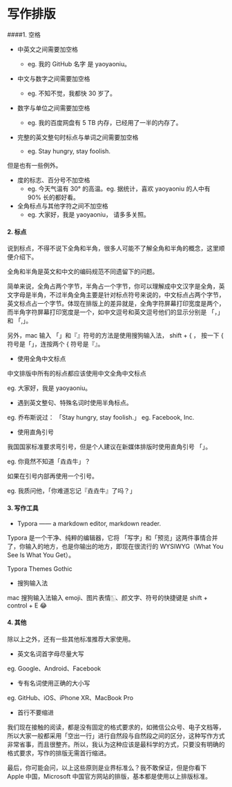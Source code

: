 # 写作排版

####1. 空格

- 中英文之间需要加空格
  - eg. 我的 GitHub 名字 是 yaoyaoniu。

- 中文与数字之间需要加空格
  - eg. 不知不觉，我都快 30 岁了。

- 数字与单位之间需要加空格
  - eg. 我的百度网盘有 5 TB 内存，已经用了一半的内存了。

- 完整的英文整句时标点与单词之间需要加空格
  - eg. Stay hungry, stay foolish.

但是也有一些例外。

- 度的标志、百分号不加空格
  - eg. 今天气温有 30° 的高温。eg. 据统计，喜欢 yaoyaoniu 的人中有 90% 长的都好看。
- 全角标点与其他字符之间不加空格
  - eg. 大家好，我是 yaoyaoniu， 请多多关照。

#### 2. 标点

说到标点，不得不说下全角和半角，很多人可能不了解全角和半角的概念，这里顺便介绍下。

全角和半角是英文和中文的编码规范不同遗留下的问题。

简单来说，全角占两个字节，半角占一个字节，你可以理解成中文汉字是全角，英文字母是半角，不过半角全角主要是针对标点符号来说的，中文标点占两个字节，英文标点占一个字节。体现在排版上的差异就是，全角字符屏幕打印宽度是两个，而半角字符屏幕打印宽度是一个，如中文逗号和英文逗号他们的显示分别是 「，」 和 「,」。

另外，mac 输入 「」和『』符号的方法是使用搜狗输入法， shift + { ， 按一下 { 符号是「」，连按两个 { 符号是『』。

- 使用全角中文标点

中文排版中所有的标点都应该使用中文全角中文标点

eg. 大家好，我是 yaoyaoniu。

- 遇到英文整句、特殊名词时使用半角标点。

eg. 乔布斯说过： 「Stay hungry, stay foolish.」 eg. Facebook, Inc.

- 使用直角引号

我国国家标准要求弯引号，但是个人建议在新媒体排版时使用直角引号 「」。

eg. 你竟然不知道「垚垚牛」？

如果在引号内部再使用一个引号。

eg. 我质问他，「你难道忘记『垚垚牛』了吗？」

#### 3. 写作工具

- Typora —— a markdown editor, markdown reader.

Typora 是一个干净、纯粹的编辑器，它将 「写字」和「预览」这两件事情合并了，你输入的地方，也是你输出的地方，即现在很流行的 WYSIWYG（What You See Is What You Get）。

Typora Themes Gothic

- 搜狗输入法

mac 搜狗输入法输入 emoji、图片表情🀢、颜文字、符号的快捷键是 shift + control + E 😂

#### 4. 其他

除以上之外，还有一些其他标准推荐大家使用。

- 英文名词首字母尽量大写

eg. Google、Android、Facebook

- 专有名词使用正确的大小写

eg. GitHub、iOS、iPhone XR、MacBook Pro

- 首行不要缩进

我们现在接触的阅读，都是没有固定的格式要求的，如微信公众号、电子文档等，所以大家一般都采用「空出一行」进行自然段与自然段之间的区分，这种写作方式非常省事，而且很整齐。所以，我认为这种应该是最科学的方式，只要没有明确的格式要求，写作的排版无需首行缩进。

最后，你可能会问，以上这些原则是业界标准么？我不敢保证，但是你看下 Apple 中国，Microsoft 中国官方网站的排版，基本都是使用以上排版标准。

